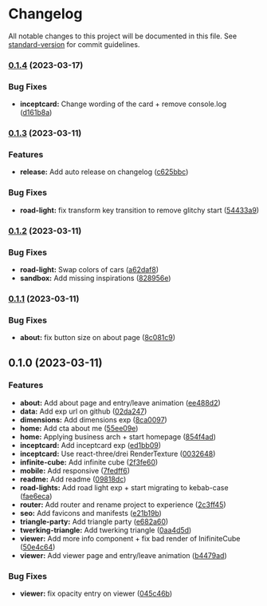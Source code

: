 # Changelog

All notable changes to this project will be documented in this file. See [standard-version](https://github.com/conventional-changelog/standard-version) for commit guidelines.

### [0.1.4](https://github.com/JulienRst/playground/compare/v0.1.3...v0.1.4) (2023-03-17)


### Bug Fixes

* **inceptcard:** Change wording of the card + remove console.log ([d161b8a](https://github.com/JulienRst/playground/commit/d161b8a96927537472138b96a061a5cb9165d115))

### [0.1.3](https://github.com/JulienRst/playground/compare/v0.1.2...v0.1.3) (2023-03-11)


### Features

* **release:** Add auto release on changelog ([c625bbc](https://github.com/JulienRst/playground/commit/c625bbc59cd80d7c53ab554149f6e12d7c6b877c))


### Bug Fixes

* **road-light:** fix transform key transition to remove glitchy start ([54433a9](https://github.com/JulienRst/playground/commit/54433a93117e429959f4a747e8db880ecada9543))

### [0.1.2](https://github.com/JulienRst/playground/compare/v0.1.1...v0.1.2) (2023-03-11)


### Bug Fixes

* **road-light:** Swap colors of cars ([a62daf8](https://github.com/JulienRst/playground/commit/a62daf8b7f7c64a00bdf87b68833a528cb9fbb72))
* **sandbox:** Add missing inspirations ([828956e](https://github.com/JulienRst/playground/commit/828956e631ffd5c8d876fc9d7de304f3dbea2c13))

### [0.1.1](https://github.com/JulienRst/playground/compare/v0.1.0...v0.1.1) (2023-03-11)


### Bug Fixes

* **about:** fix button size on about page ([8c081c9](https://github.com/JulienRst/playground/commit/8c081c94cada0e3f67af55a184c714d5618f9ecd))

## 0.1.0 (2023-03-11)


### Features

* **about:** Add about page and entry/leave animation ([ee488d2](https://github.com/JulienRst/playground/commit/ee488d2ed4d43b278b3f44270b411c57cfd85fda))
* **data:** Add exp url on github ([02da247](https://github.com/JulienRst/playground/commit/02da247dc9c929aa720727f85af3085e73b99b07))
* **dimensions:** Add dimensions exp ([8ca0097](https://github.com/JulienRst/playground/commit/8ca009759263b6df07692b8814d4ca00c7474594))
* **home:** Add cta about me ([55ee09e](https://github.com/JulienRst/playground/commit/55ee09e818278046cd385a512a4f2e78ddf2248c))
* **home:** Applying business arch + start homepage ([854f4ad](https://github.com/JulienRst/playground/commit/854f4ad2678ada344479dcd473b79746473a8a58))
* **inceptcard:** Add inceptcard exp ([ed1bb09](https://github.com/JulienRst/playground/commit/ed1bb096bc3845c1e4712bf9d88b95ca57bc20b9))
* **inceptcard:** Use react-three/drei RenderTexture ([0032648](https://github.com/JulienRst/playground/commit/00326488da7d707a26833c24ef491f7cc2c4ae96))
* **infinite-cube:** Add infinite cube ([2f3fe60](https://github.com/JulienRst/playground/commit/2f3fe60965b7436f7cd05944caf210a49f976cf9))
* **mobile:** Add responsive ([7fedff6](https://github.com/JulienRst/playground/commit/7fedff63bbd6ec803a34e4474a51840e7b63ebc7))
* **readme:** Add readme ([09818dc](https://github.com/JulienRst/playground/commit/09818dc29fe8435d7fcdeb563da36c421ab74bd8))
* **road-lights:** Add road light exp + start migrating to kebab-case ([fae6eca](https://github.com/JulienRst/playground/commit/fae6eca1ed956c09b2679f7ba7e9732044ca68e1))
* **router:** Add router and rename project to experience ([2c3ff45](https://github.com/JulienRst/playground/commit/2c3ff45d16ff14f7e9d45a049ea7369aa2987c8a))
* **seo:** Add favicons and manifests ([e21b19b](https://github.com/JulienRst/playground/commit/e21b19bdcb1afc87c90c695c694bb473906131af))
* **triangle-party:** Add triangle party ([e682a60](https://github.com/JulienRst/playground/commit/e682a60f210982aca176cbeca2072369c703dbe7))
* **twerking-triangle:** Add twerking triangle ([0aa4d5d](https://github.com/JulienRst/playground/commit/0aa4d5df814f121dbff41c1fc49244149e924e16))
* **viewer:** Add more info component + fix bad render of InifiniteCube ([50e4c64](https://github.com/JulienRst/playground/commit/50e4c64ab76ab66326fc8ab3b013dd0c6805d0dd))
* **viewer:** Add viewer page and entry/leave animation ([b4479ad](https://github.com/JulienRst/playground/commit/b4479ad17ce162ce23ba6b5e4a0405474bb4f352))


### Bug Fixes

* **viewer:** fix opacity entry on viewer ([045c46b](https://github.com/JulienRst/playground/commit/045c46bc6dda2001367b969be17c3545e9568899))
